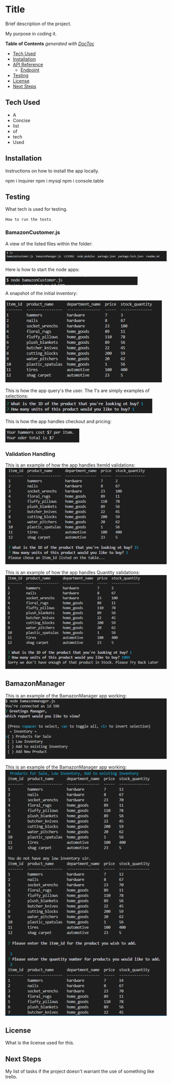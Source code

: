 # Title

Brief description of the project.

My purpose in coding it.

<!-- START doctoc generated TOC please keep comment here to allow auto update -->
<!-- DON'T EDIT THIS SECTION, INSTEAD RE-RUN doctoc TO UPDATE -->
**Table of Contents**  *generated with [DocToc](https://github.com/thlorenz/doctoc)*

- [Tech Used](#tech-used)
- [Installation](#installation)
- [API Reference](#api-reference)
  - [Endpoint](#endpoint)
- [Testing](#testing)
- [License](#license)
- [Next Steps](#next-steps)

<!-- END doctoc generated TOC please keep comment here to allow auto update -->

## Tech Used

- A
- Concise
- list
- of
- tech
- Used

## Installation

Instructions on how to install the app locally.

npm i inquirer
npm i mysql
npm i console.table
## Testing

What tech is used for testing.

`How to run the tests`

### BamazonCustomer.js

A view of the listed files within the folder:

![picture](images/ProjectFiles.PNG)

Here is how to start the node apps:

![picture](images/howToStartBamazonCustomer.PNG)

A snapshot of the initial inventory:

![picture](images/InitialTableBamazonCustomer.PNG)

This is how the app query's the user. The 1's are simply examples of selections:
![picture](images/BamazonCustomerInquirerPrompts.PNG)

This is how the app handles checkout and pricing:

![picture](images/BamazonCustomerCheckOutPrice.PNG)




### Validation Handling

This is an example of how the app handles ItemId validations:
![picture](images/BamazonCustomerItemIdValidation.PNG)

This is an example of how the app handles Quantity validations:
![picture](images/BamazonCustomerQuantityValidator.PNG)

## BamazonManager

This is an example of the BamazonManager app working:
![picture](images/BamazonManager.PNG)

This is an example of the BamazonManager app working:
![picture](images/BamazonManagerMultipleSelections.PNG)










## License

What is the license used for this.

## Next Steps

My list of tasks if the project doesn't warrant the use of something like trello.